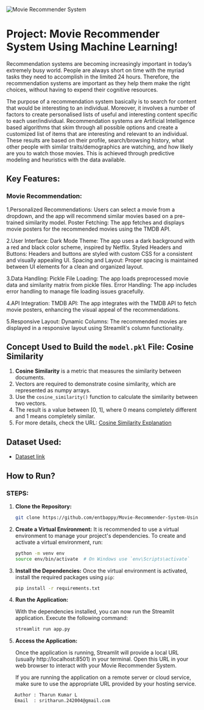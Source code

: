![Movie Recommender System](images/movie_recommender.png)
# Project: Movie Recommender System Using Machine Learning!
Recommendation systems are becoming increasingly important in today’s extremely busy world. People are always short on time with the myriad tasks they need to accomplish in the limited 24 hours. Therefore, the recommendation systems are important as they help them make the right choices, without having to expend their cognitive resources.

The purpose of a recommendation system basically is to search for content that would be interesting to an individual. Moreover, it involves a number of factors to create personalised lists of useful and interesting content specific to each user/individual. Recommendation systems are Artificial Intelligence based algorithms that skim through all possible options and create a customized list of items that are interesting and relevant to an individual. These results are based on their profile, search/browsing history, what other people with similar traits/demographics are watching, and how likely are you to watch those movies. This is achieved through predictive modeling and heuristics with the data available.
## Key Features:
### Movie Recommendation:

1.Personalized Recommendations: Users can select a movie from a dropdown, and the app will recommend similar movies based on a pre-trained similarity model.
Poster Fetching: The app fetches and displays movie posters for the recommended movies using the TMDB API.

2.User Interface:
Dark Mode Theme: The app uses a dark background with a red and black color scheme, inspired by Netflix.
Styled Headers and Buttons: Headers and buttons are styled with custom CSS for a consistent and visually appealing UI.
Spacing and Layout: Proper spacing is maintained between UI elements for a clean and organized layout.

3.Data Handling:
Pickle File Loading: The app loads preprocessed movie data and similarity matrix from pickle files.
Error Handling: The app includes error handling to manage file loading issues gracefully.

4.API Integration:
TMDB API: The app integrates with the TMDB API to fetch movie posters, enhancing the visual appeal of the recommendations.

5.Responsive Layout:
Dynamic Columns: The recommended movies are displayed in a responsive layout using Streamlit's column functionality.
## Concept Used to Build the `model.pkl` File: Cosine Similarity

1. **Cosine Similarity** is a metric that measures the similarity between documents.
2. Vectors are required to demonstrate cosine similarity, which are represented as numpy arrays.
3. Use the `cosine_similarity()` function to calculate the similarity between two vectors.
4. The result is a value between [0, 1], where 0 means completely different and 1 means completely similar.
5. For more details, check the URL: [Cosine Similarity Explanation](https://www.learndatasci.com/glossary/cosine-similarity/)

## Dataset Used:

* [Dataset link](https://www.kaggle.com/tmdb/tmdb-movie-metadata?select=tmdb_5000_movies.csv)

## How to Run?

### STEPS:

1. **Clone the Repository:**

   ```bash
   git clone https://github.com/entbappy/Movie-Recommender-System-Using-Machine-Learning.git

2. **Create a Virtual Environment:**
   It is recommended to use a virtual environment to manage your project's dependencies. To create and activate a virtual environment, run:

   ```bash
   python -m venv env
   source env/bin/activate  # On Windows use `env\Scripts\activate`
3. **Install the Dependencies:**
   Once the virtual environment is activated, install the required packages using `pip`:

   ```bash
   pip install -r requirements.txt

4. **Run the Application:**

   With the dependencies installed, you can now run the Streamlit application. Execute the following command:

   ```bash
   streamlit run app.py
   
5. **Access the Application:**

   Once the application is running, Streamlit will provide a local URL (usually http://localhost:8501) in your terminal. Open this URL in your web browser to interact with your Movie Recommender System.

   If you are running the application on a remote server or cloud service, make sure to use the appropriate URL provided by your hosting service.

```bash
   Author : Tharun Kumar L
   Email  : sritharun.242004@gmail.com


